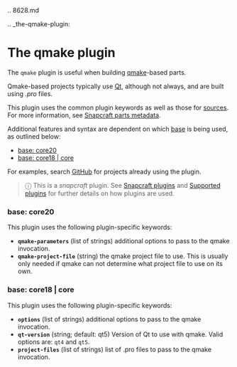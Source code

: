 .. 8628.md

.. _the-qmake-plugin:

# The qmake plugin

The `qmake` plugin is useful when building [qmake](http://doc.qt.io/qt-5/qmake-manual.html)-based parts.

Qmake-based projects typically use [Qt](https://www.qt.io/), although not always, and are built using *.pro* files.

This plugin uses the common plugin keywords as well as those for [sources](snapcraft-parts-metadata.md#the-qmake-plugin-heading--source). For more information, see [Snapcraft parts metadata](snapcraft-parts-metadata.md).

Additional features and syntax are dependent on which [base](base-snaps.md) is being used, as outlined below:

- [base: core20](#the-qmake-plugin-heading--core20)
- [base: core18 | core](#the-qmake-plugin-heading--core18)

For examples, search [GitHub](https://github.com/search?q=path%3Asnapcraft.yaml+%22plugin%3A+qmake%22&type=Code) for projects already using the plugin.

> ⓘ  This is a *snapcraft* plugin. See [Snapcraft plugins](snapcraft-plugins.md) and [Supported plugins](supported-plugins.md) for further details on how plugins are used.

<h3 id='the-qmake-plugin-heading--core20'>base: core20</h3>

This plugin uses the following plugin-specific keywords:

- **`qmake-parameters`** (list of strings)
      additional options to pass to the qmake invocation.
- **`qmake-project-file`** (string)
      the qmake project file to use. This is usually only needed if  qmake can not determine what project file to use on its own.

<h3 id='the-qmake-plugin-heading--core18'>base: core18 | core</h3>

This plugin uses the following plugin-specific keywords:

- **`options`** (list of strings)
     additional options to pass to the qmake invocation.
- **`qt-version`** (string; default: qt5)
     Version of Qt to use with qmake. Valid options are: `qt4` and `qt5`.
- **`project-files`** (list of strings)
     list of .pro files to pass to the qmake invocation.